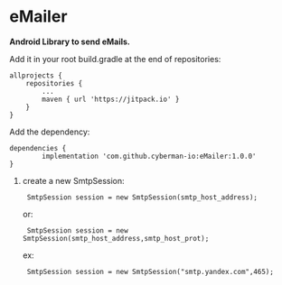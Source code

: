 # eMailer

**Android Library to send eMails.**

Add it in your root build.gradle at the end of repositories:

	allprojects {
		repositories {
			...
			maven { url 'https://jitpack.io' }	
		}
	}

  Add the dependency:
  
  	dependencies {
	        implementation 'com.github.cyberman-io:eMailer:1.0.0'
	}
	
1. create a new SmtpSession:

 		SmtpSession session = new SmtpSession(smtp_host_address);
 
 	or:
 
 		SmtpSession session = new SmtpSession(smtp_host_address,smtp_host_prot);
 
 	ex:
 
 		SmtpSession session = new SmtpSession("smtp.yandex.com",465);
 
 
